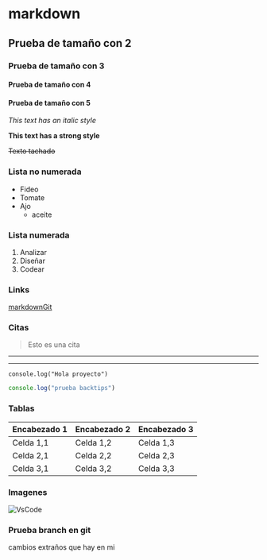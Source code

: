 # markdown
## Prueba de tamaño con 2
### Prueba de tamaño con 3
#### Prueba de tamaño con 4
#### Prueba de tamaño con 5

*This text has an italic style*

**This text has a strong style**

~~Texto tachado~~

### Lista no numerada

+ Fideo
+ Tomate 
+ Ajo
    + aceite


### Lista numerada

1. Analizar
1. Diseñar
1. Codear

### Links
[markdownGit](https://github.com/Nababoi/markdown "link al repostorio de markdown")

### Citas
> Esto es una cita

---
---

`console.log("Hola proyecto")`

```javascript
console.log("prueba backtips")
```


### Tablas

| Encabezado 1 | Encabezado 2 | Encabezado 3 |
|--------------|--------------|--------------|
| Celda 1,1    | Celda 1,2    | Celda 1,3    |
| Celda 2,1    | Celda 2,2    | Celda 2,3    |
| Celda 3,1    | Celda 3,2    | Celda 3,3    |

### Imagenes
![VsCode](https://upload.wikimedia.org/wikipedia/commons/thumb/9/9a/Visual_Studio_Code_1.35_icon.svg/2048px-Visual_Studio_Code_1.35_icon.svg.png)

### Prueba branch en git
cambios extraños que hay en mi